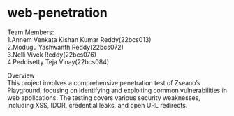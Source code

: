 # web-penetration
Team Members:<br>
1.Annem Venkata Kishan Kumar Reddy(22bcs013)<br>
2.Modugu Yashwanth Reddy(22bcs072)<br>
3.Nelli Vivek Reddy(22bcs076)  
4.Peddisetty Teja Vinay(22bcs084)<br>

Overview<br>
This project involves a comprehensive penetration test of Zseano’s Playground, focusing on identifying and exploiting common vulnerabilities in web applications. The testing covers various security weaknesses, including XSS, IDOR, credential leaks, and open URL redirects.
